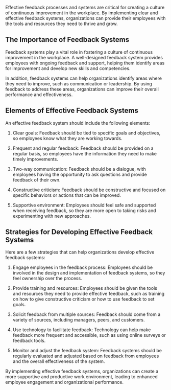 
Effective feedback processes and systems are critical for creating a culture of continuous improvement in the workplace. By implementing clear and effective feedback systems, organizations can provide their employees with the tools and resources they need to thrive and grow.

The Importance of Feedback Systems
----------------------------------

Feedback systems play a vital role in fostering a culture of continuous improvement in the workplace. A well-designed feedback system provides employees with ongoing feedback and support, helping them identify areas for improvement and develop new skills and competencies.

In addition, feedback systems can help organizations identify areas where they need to improve, such as communication or leadership. By using feedback to address these areas, organizations can improve their overall performance and effectiveness.

Elements of Effective Feedback Systems
--------------------------------------

An effective feedback system should include the following elements:

1. Clear goals: Feedback should be tied to specific goals and objectives, so employees know what they are working towards.

2. Frequent and regular feedback: Feedback should be provided on a regular basis, so employees have the information they need to make timely improvements.

3. Two-way communication: Feedback should be a dialogue, with employees having the opportunity to ask questions and provide feedback of their own.

4. Constructive criticism: Feedback should be constructive and focused on specific behaviors or actions that can be improved.

5. Supportive environment: Employees should feel safe and supported when receiving feedback, so they are more open to taking risks and experimenting with new approaches.

Strategies for Developing Effective Feedback Systems
----------------------------------------------------

Here are a few strategies that can help organizations develop effective feedback systems:

1. Engage employees in the feedback process: Employees should be involved in the design and implementation of feedback systems, so they feel ownership over the process.

2. Provide training and resources: Employees should be given the tools and resources they need to provide effective feedback, such as training on how to give constructive criticism or how to use feedback to set goals.

3. Solicit feedback from multiple sources: Feedback should come from a variety of sources, including managers, peers, and customers.

4. Use technology to facilitate feedback: Technology can help make feedback more frequent and accessible, such as using online surveys or feedback tools.

5. Monitor and adjust the feedback system: Feedback systems should be regularly evaluated and adjusted based on feedback from employees and the overall effectiveness of the system.

By implementing effective feedback systems, organizations can create a more supportive and productive work environment, leading to enhanced employee engagement and organizational performance.

